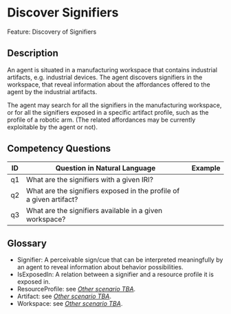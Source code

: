 # Discover Signifiers

Feature: Discovery of Signifiers


## Description
An agent is situated in a manufacturing workspace that contains  industrial artifacts, e.g. industrial devices. The agent discovers signifiers in the workspace, that reveal information about the affordances offered to the agent by the industrial artifacts. 

The agent may search for all the signifiers in the manufacturing workspace, or for all the signifiers exposed in a specific artifact profile, such as the profile of a robotic arm. (The related affordances may be currently exploitable by the agent or not).

## Competency Questions

| ID | Question in Natural Language | Example |
|----|------------------------------|---------|
| q1 | What are the signifiers with a given IRI?                            | |
| q2 | What are the signifiers exposed in the profile of a given artifact?  | |
| q3 | What are the signifiers available in a given workspace?              | |

## Glossary
-	Signifier: A perceivable sign/cue that can be interpreted meaningfully by an agent to reveal information about behavior possibilities.
-	IsExposedIn: A relation between a signifier and a resource profile it is exposed in.
-	ResourceProfile: see [_Other scenario TBA_]().
-	Artifact: see [_Other scenario TBA_]().
-	Workspace: see [_Other scenario TBA_]().
